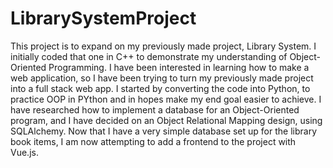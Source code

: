 # LibrarySystemProject

This project is to expand on my previously made project, Library System. I initially coded that one
in C++ to demonstrate my understanding of Object-Oriented Programming. I have been interested in
learning how to make a web application, so I have been trying to turn my previously made project
into a full stack web app. I started by converting the code into Python, to practice OOP in PYthon
and in hopes make my end goal easier to achieve. I have researched how to implement a database
for an Object-Oriented program, and I have decided on an Object Relational Mapping design, using
SQLAlchemy. Now that I have a very simple database set up for the library book items, I am now
attempting to add a frontend to the project with Vue.js.